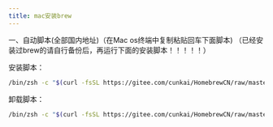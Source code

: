 ```yaml
---
title: mac安装brew
---
```


一、自动脚本(全部国内地址)（在Mac os终端中复制粘贴回车下面脚本)
（已经安装过brew的请自行备份后，再运行下面的安装脚本！！！！！）

安装脚本：
``` sh
/bin/zsh -c "$(curl -fsSL https://gitee.com/cunkai/HomebrewCN/raw/master/Homebrew.sh)"
```
卸载脚本：
``` sh
/bin/zsh -c "$(curl -fsSL https://gitee.com/cunkai/HomebrewCN/raw/master/HomebrewUninstall.sh)"
```
